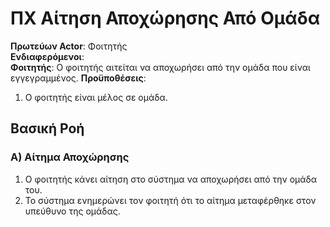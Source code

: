 # **ΠΧ Αίτηση Αποχώρησης Από Ομάδα**

**Πρωτεύων Actor**: Φοιτητής   
**Ενδιαφερόμενοι**:    
**Φοιτητής**: Ο φοιτητής αιτείται να αποχωρήσει από την ομάδα που είναι εγγεγραμμένος.
**Προϋποθέσεις**:  
1. Ο φοιτητής είναι μέλος σε ομάδα.

## Βασική Ροή

### Α) Αίτημα Αποχώρησης
1. Ο φοιτητής κάνει αίτηση στο σύστημα να αποχωρήσει από την ομάδα του.
2. Το σύστημα ενημερώνει τον φοιτητή ότι το αίτημα μεταφέρθηκε στον υπεύθυνο της ομάδας.

